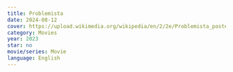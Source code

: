 ```yaml
---
title: Problemista
date: 2024-08-12
cover: https://upload.wikimedia.org/wikipedia/en/2/2e/Problemista_poster.png
category: Movies
year: 2023
star: no
movie/series: Movie
language: English
---
```








